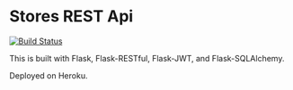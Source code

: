 # Stores REST Api
[![Build Status](https://travis-ci.com/fabiandzp/stores-rest-api-test.svg?branch=master)](https://travis-ci.com/fabiandzp/stores-rest-api-test)

This is built with Flask, Flask-RESTful, Flask-JWT, and Flask-SQLAlchemy.

Deployed on Heroku.